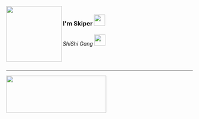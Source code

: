 <img src="https://cdn.discordapp.com/attachments/1182478334949601411/1193011168806191165/1685b9519273959cb9767f7dacc6978b.jpg?ex=65ab293b&is=6598b43b&hm=7a80c2820857ec6422cc27c02ce62941178d54b371e4953d4eef62e2352b9477&" align="left" width="150" height="150">
<h3>I'm Skiper <img src="https://cdn.discordapp.com/emojis/1186668160590565456.gif?v=1" width="30"></h3>
<h6>ShiShi Gang <img src="https://cdn.discordapp.com/emojis/894771957977985024.gif?v=1" width="30"></h6>
<br>
<hr>
<img src="https://media.discordapp.net/attachments/1182478334949601411/1193031743037509682/81_sin_titulo_20240105212149.png?ex=65ab3c64&is=6598c764&hm=28aeed4db6210acff424ce867b66ff4a5d8540c5f5ca853877c84a52a67d6c1b&=&format=webp&quality=lossless&width=1020&height=353" width="270" height="100">
<br>


